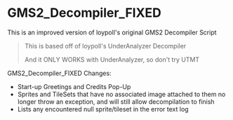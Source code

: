 # GMS2_Decompiler_FIXED

This is an improved version of loypoll's original GMS2 Decompiler Script
> This is based off of loypoll's UnderAnalyzer Decompiler
>
> And it ONLY WORKS with UnderAnalyzer, so don't try UTMT

GMS2_Decompiler_FIXED Changes:
- Start-up Greetings and Credits Pop-Up
- Sprites and TileSets that have no associated image attached to them no longer throw an exception, and will still allow decompilation to finish
- Lists any encountered null sprite/tileset in the error text log
